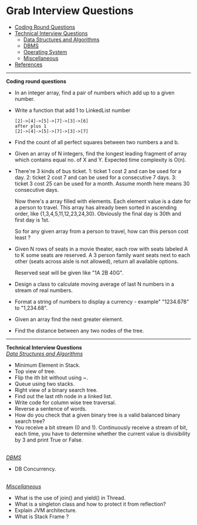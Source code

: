 # Grab Interview Questions
* [Coding Round Questions](#coding)
* [Technical Interview Questions](#tech)
   * [Data Structures and Algorithms](#dsalg)
   * [DBMS](#dbms)
   * [Operating System](#os)
   * [Miscellaneous](#misc)
* [References](#ref)
____
<b name="coding">Coding round questions</b><br/>
- In an integer array, find a pair of numbers which add up to a given number.
- Write a function that add 1 to LinkedList number
  ```
  [2]->[4]->[5]->[7]->[3]->[6]
  after plus 1
  [2]->[4]->[5]->[7]->[3]->[7]
  ```
- Find the count of all perfect squares between two numbers a and b.
- Given an array of N integers, find the longest leading fragment of array which contains equal no. of X and Y. Expected time complexity is O(n).
- There're 3 kinds of bus ticket.
      1: ticket 1 cost 2 and can be used for a day.
      2: ticket 2 cost 7 and can be used for a consecutive 7 days.
      3: ticket 3 cost 25 can be used for a month. Assume month here means 30 consecutive days.

  Now there's a array filled with elements. Each element value is a date for a person to travel. This array has already been sorted in ascending order, like {1,3,4,5,11,12,23,24,30}.
  Obviously the final day is 30th and first day is 1st.

  So for any given array from a person to travel, how can this person cost least ?
- Given N rows of seats in a movie theater, each row with seats labeled A to K some seats are reserved. A 3 person family want seats next to each other (seats across aisle is not allowed), return all available options.

     Reserved seat will be given like "1A 2B 40G".
- Design a class to calculate moving average of last N numbers in a stream of real numbers.
- Format a string of numbers to display a currency - example" "1234.678" to "1,234.68".
- Given an array find the next greater element.
- Find the distance between any two nodes of the tree.

----
<b name="tech">Technical Interview Questions</b>
<br/>
<i><u name="dsalg">Data Structures and Algorithms</u></i>
- Minimum Element in Stack.
- Top view of tree.
- Flip the ith bit without using ~.
- Queue using two stacks.
-  Right view of a binary search tree.
-  Find out the last nth node in a linked list.
- Write code for column wise tree traversal.
- Reverse a sentence of words.
- How do you check that a given binary tree is a valid balanced binary search tree?  
- You receive a bit stream (0 and 1). Continuously receive a stream of bit, each time, you have to determine whether the current value is divisibility by 3 and print True or False.

<br/>
<i><u name="dbms">DBMS</u></i>

- DB Concurrency.
<br/>
<i><u name="misc">Miscellaneous</u></i>

- What is the use of join() and yield() in Thread.
- What is a singleton class and how to protect it from reflection?
- Explain JVM architecture.
- What is Stack Frame ?
